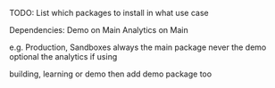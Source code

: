 TODO: List which packages to install in what use case

Dependencies: 
Demo on Main
Analytics on Main

e.g. Production, Sandboxes always the main package
never the demo
optional the analytics if using

building, learning or demo then add demo package too

